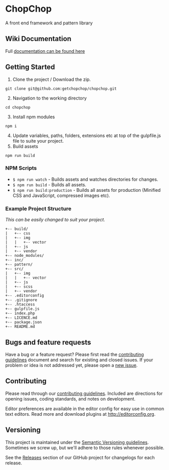 # ChopChop
A front end framework and pattern library

## Wiki Documentation
Full [documentation can be found here](https://github.com/getchopchop/chopchop/wiki)

## Getting Started

1. Clone the project / Download the zip.
```
git clone git@github.com:getchopchop/chopchop.git
```
2. Navigation to the working directory
```
cd chopchop
```
3. Install npm modules
```
npm i
```
4. Update variables, paths, folders, extensions etc at top of the gulpfile.js
file to suite your project.
5. Build assets
```
npm run build
```

### NPM Scripts
* `$ npm run watch` - Builds assets and watches directories for changes.
* `$ npm run build` - Builds all assets.
* `$ npm run build:production` - Builds all assets for production (Minified CSS
  and JavaScript, compressed images etc).

### Example Project Structure
*This can be easily changed to suit your project.*
```
+-- build/
|   +-- css
|   +-- img
|   |   +-- vector
|   +-- js
|   +-- vendor
+-- node_modules/
+-- inc/
+-- pattern/
+-- src/
|   +-- img
|   |   +-- vector
|   +-- js
|   +-- scss
|   +-- vendor
+-- .editorconfig
+-- .gitignore
+-- .htaccess
+-- gulpfile.js
+-- index.php
+-- LICENCE.md
+-- package.json
+-- README.md
```

## Bugs and feature requests

Have a bug or a feature request? Please first read the [contributing guidelines](https://github.com/getchopchop/chopchop/blob/next/.github/CONTRIBUTING.md)
document and search for existing and closed issues. If your problem or idea is
not addressed yet, please open a [new issue](https://github.com/getchopchop/chopchop/issues).

## Contributing

Please read through our [contributing guidelines](https://github.com/getchopchop/chopchop/blob/next/.github/CONTRIBUTING.md).
Included are directions for opening issues, coding standards, and notes on
development.

Editor preferences are available in the editor config for easy use in common
text editors. Read more and download plugins at http://editorconfig.org.

## Versioning

This project is maintained under the [Semantic Versioning guidelines](http://semver.org/).
Sometimes we screw up, but we'll adhere to those rules whenever possible.

See the [Releases](https://github.com/getchopchop/chopchop/releases) section
of our GitHub project for changelogs for each release.
